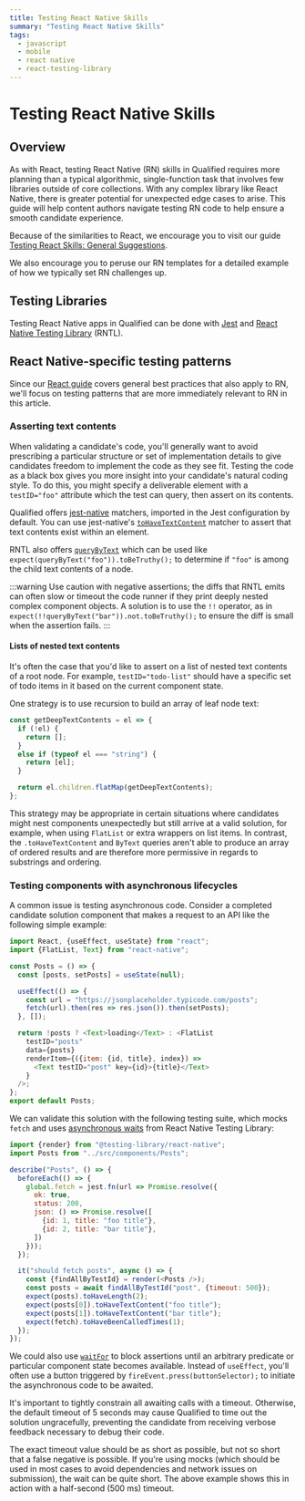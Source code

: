 ```yaml
---
title: Testing React Native Skills
summary: "Testing React Native Skills"
tags:
  - javascript
  - mobile
  - react native
  - react-testing-library
---
```


# Testing React Native Skills

## Overview

As with React, testing React Native (RN) skills in Qualified requires more planning than a typical algorithmic, single-function task that involves few libraries outside of core collections. With any complex library like React Native, there is greater potential for unexpected edge cases to arise. This guide will help content authors navigate testing RN code to help ensure a smooth candidate experience.

Because of the similarities to React, we encourage you to visit our guide [Testing React Skills: General Suggestions](https://docs.qualified.io/creating-content/challenges/guides/react/#general-suggestions).

We also encourage you to peruse our RN templates for a detailed example of how we typically set RN challenges up.

## Testing Libraries

Testing React Native apps in Qualified can be done with [Jest](https://facebook.github.io/jest/) and [React Native Testing Library](https://testing-library.com/docs/react-native-testing-library/intro/) (RNTL).

## React Native-specific testing patterns

Since our [React guide](https://docs.qualified.io/creating-content/challenges/guides/react/#general-suggestions) covers general best practices that also apply to RN, we'll focus on testing patterns that are more immediately relevant to RN in this article.

### Asserting text contents

When validating a candidate's code, you'll generally want to avoid prescribing a particular structure or set of implementation details to give candidates freedom to implement the code as they see fit. Testing the code as a black box gives you more insight into your candidate's natural coding style. To do this, you might specify a deliverable element with a `testID="foo"` attribute which the test can query, then assert on its contents.

Qualified offers [jest-native](https://github.com/testing-library/jest-native) matchers, imported in the Jest configuration by default. You can use jest-native's [`toHaveTextContent`](https://github.com/testing-library/jest-native#tohavetextcontent) matcher to assert that text contents exist within an element.

RNTL also offers [`queryByText`](https://testing-library.com/docs/queries/bytext/) which can be used like `expect(queryByText("foo")).toBeTruthy();` to determine if `"foo"` is among the child text contents of a node.

:::warning
Use caution with negative assertions; the diffs that RNTL emits can often slow or timeout the code runner if they print deeply nested complex component objects. A solution is to use the `!!` operator, as in `expect(!!queryByText("bar")).not.toBeTruthy();` to ensure the diff is small when the assertion fails.
:::

#### Lists of nested text contents

It's often the case that you'd like to assert on a list of nested text contents of a root node. For example, `testID="todo-list"` should have a specific set of todo items in it based on the current component state.

One strategy is to use recursion to build an array of leaf node text:

```javascript
const getDeepTextContents = el => {
  if (!el) {
    return [];
  }
  else if (typeof el === "string") {
    return [el];
  }

  return el.children.flatMap(getDeepTextContents);
};
```

This strategy may be appropriate in certain situations where candidates might nest components unexpectedly but still arrive at a valid solution, for example, when using `FlatList` or extra wrappers on list items. In contrast, the `.toHaveTextContent` and `ByText` queries aren't able to produce an array of ordered results and are therefore more permissive in regards to substrings and ordering.

### Testing components with asynchronous lifecycles

A common issue is testing asynchronous code. Consider a completed candidate solution component that makes a request to an API like the following simple example:

```javascript
import React, {useEffect, useState} from "react";
import {FlatList, Text} from "react-native";

const Posts = () => {
  const [posts, setPosts] = useState(null);

  useEffect(() => {
    const url = "https://jsonplaceholder.typicode.com/posts";
    fetch(url).then(res => res.json()).then(setPosts);
  }, []);

  return !posts ? <Text>loading</Text> : <FlatList
    testID="posts"
    data={posts}
    renderItem={({item: {id, title}, index}) =>
      <Text testID="post" key={id}>{title}</Text>
    }
  />;
};
export default Posts;
```

We can validate this solution with the following testing suite, which mocks `fetch` and uses [asynchronous waits](https://testing-library.com/docs/dom-testing-library/api-async/) from React Native Testing Library:

```javascript
import {render} from "@testing-library/react-native";
import Posts from "../src/components/Posts";

describe("Posts", () => {
  beforeEach(() => {
    global.fetch = jest.fn(url => Promise.resolve({
      ok: true,
      status: 200,
      json: () => Promise.resolve([
        {id: 1, title: "foo title"},
        {id: 2, title: "bar title"},
      ])
    }));
  });

  it("should fetch posts", async () => {
    const {findAllByTestId} = render(<Posts />);
    const posts = await findAllByTestId("post", {timeout: 500});
    expect(posts).toHaveLength(2);
    expect(posts[0]).toHaveTextContent("foo title");
    expect(posts[1]).toHaveTextContent("bar title");
    expect(fetch).toHaveBeenCalledTimes(1);
  });
});
```

We could also use [`waitFor`](https://testing-library.com/docs/dom-testing-library/api-async/#waitfor) to block assertions until an arbitrary predicate or particular component state becomes available. Instead of `useEffect`, you'll often use a button triggered by `fireEvent.press(buttonSelector);` to initiate the asynchronous code to be awaited.

It's important to tightly constrain all awaiting calls with a timeout. Otherwise, the default timeout of 5 seconds may cause Qualified to time out the solution ungracefully, preventing the candidate from receiving verbose feedback necessary to debug their code.

The exact timeout value should be as short as possible, but not so short that a false negative is possible. If you're using mocks (which should be used in most cases to avoid dependencies and network issues on submission), the wait can be quite short. The above example shows this in action with a half-second (500 ms) timeout.

